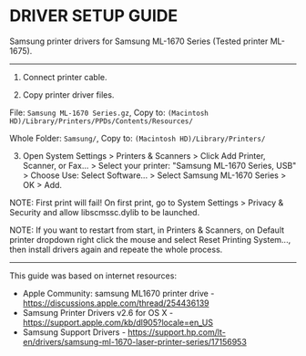 DRIVER SETUP GUIDE
====

Samsung printer drivers for Samsung ML-1670 Series (Tested printer ML-1675).

----

1. Connect printer cable.

2. Copy printer driver files.

File: `Samsung ML-1670 Series.gz`, Copy to: `(Macintosh HD)/Library/Printers/PPDs/Contents/Resources/`

Whole Folder: `Samsung/`, Copy to: `(Macintosh HD)/Library/Printers/`

3. Open System Settings > Printers & Scanners > Click Add Printer, Scanner, or Fax... > Select your printer: "Samsung ML-1670 Series, USB" > Choose Use: Select Software... > Select Samsung ML-1670 Series > OK > Add.

NOTE: First print will fail! On first print, go to System Settings > Privacy & Security and allow libscmssc.dylib to be launched.

NOTE: If you want to restart from start, in Printers & Scanners, on Default printer dropdown right click the mouse and select Reset Printing System..., then install drivers again and repeate the whole process.

----

This guide was based on internet resources:
- Apple Community: samsung ML1670 printer drive - https://discussions.apple.com/thread/254436139
- Samsung Printer Drivers v2.6 for OS X - https://support.apple.com/kb/dl905?locale=en_US
- Samsung Support Drivers - https://support.hp.com/lt-en/drivers/samsung-ml-1670-laser-printer-series/17156953
